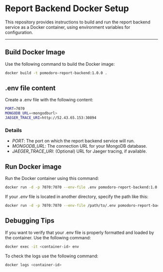 # Report Backend Docker Setup

This repository provides instructions to build and run the report backend service as a Docker container, using environment variables for configuration.

---

## Build Docker Image

Use the following command to build the Docker image:

```bash
docker build -t pomodoro-report-backend:1.0.0 .
```

## .env file content

Create a .env file with the following content:

```bash
PORT=7070
MONGODB_URL=<mongodburl>
JAEGER_TRACE_URI=http://52.43.65.153:30894
```

### Details

- *PORT*: The port on which the report backend service will run.
- *MONGODB_URL*: The connection URL for your MongoDB database.
- *JAEGER_TRACE_URI*: (Optional) URL for Jaeger tracing, if available.


## Run Docker image

Run the Docker container using this command:

```bash
docker run -d -p 7070:7070 --env-file .env pomodoro-report-backend:1.0.0
```

If your *.env* file is located in another directory, specify the path like this:

```bash
docker run -d -p 7070:7070 --env-file /path/to/.env pomodoro-report-backend:1.0.0
```

## Debugging Tips

If you want to verify that your .env file is properly formatted and loaded by the container. Use the following command:

```bash
docker exec -it <container-id> env
```

To check the logs use the following command:

```bash
docker logs <container-id>
```

